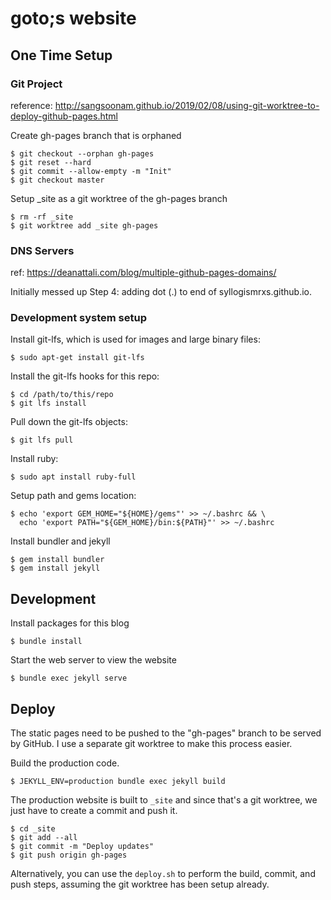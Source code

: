 # goto;s website

## One Time Setup

### Git Project

reference: http://sangsoonam.github.io/2019/02/08/using-git-worktree-to-deploy-github-pages.html

Create gh-pages branch that is orphaned

    $ git checkout --orphan gh-pages
    $ git reset --hard
    $ git commit --allow-empty -m "Init"
    $ git checkout master

Setup _site as a git worktree of the gh-pages branch

    $ rm -rf _site
    $ git worktree add _site gh-pages

### DNS Servers

ref: https://deanattali.com/blog/multiple-github-pages-domains/

Initially messed up Step 4: adding dot (.) to end of syllogismrxs.github.io.

### Development system setup

Install git-lfs, which is used for images and large binary files:

    $ sudo apt-get install git-lfs

Install the git-lfs hooks for this repo:

    $ cd /path/to/this/repo
    $ git lfs install

Pull down the git-lfs objects:

    $ git lfs pull

Install ruby:

    $ sudo apt install ruby-full

Setup path and gems location:

    $ echo 'export GEM_HOME="${HOME}/gems"' >> ~/.bashrc && \
      echo 'export PATH="${GEM_HOME}/bin:${PATH}"' >> ~/.bashrc

Install bundler and jekyll

    $ gem install bundler
    $ gem install jekyll


## Development

Install packages for this blog

    $ bundle install

Start the web server to view the website

    $ bundle exec jekyll serve

## Deploy

The static pages need to be pushed to the "gh-pages" branch to be served by
GitHub. I use a separate git worktree to make this process easier.

Build the production code.

    $ JEKYLL_ENV=production bundle exec jekyll build

The production website is built to `_site` and since that's a git worktree, we
just have to create a commit and push it.

    $ cd _site
    $ git add --all
    $ git commit -m "Deploy updates"
    $ git push origin gh-pages

Alternatively, you can use the `deploy.sh` to perform the build, commit, and
push steps, assuming the git worktree has been setup already.
